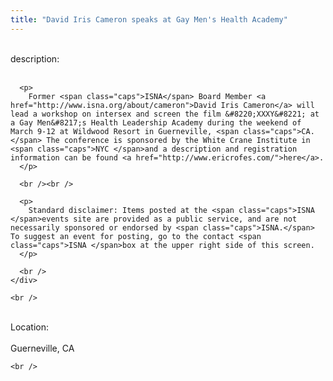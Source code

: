 ```yaml
---
title: "David Iris Cameron speaks at Gay Men's Health Academy"
---
```


<div class="flexinode-body flexinode-2">
  <div class="flexinode-textarea-1">
    <div class="form-item">
      <br /> <label>description:</label><br /><br /> 
      
      <p>
        Former <span class="caps">ISNA</span> Board Member <a href="http://www.isna.org/about/cameron">David Iris Cameron</a> will lead a workshop on intersex and screen the film &#8220;XXXY&#8221; at a Gay Men&#8217;s Health Leadership Academy during the weekend of March 9-12 at Wildwood Resort in Guerneville, <span class="caps">CA. </span> The conference is sponsored by the White Crane Institute in <span class="caps">NYC </span>and a description and registration information can be found <a href="http://www.ericrofes.com/">here</a>.
      </p>
      
      <br /><br />
      
      <p>
        Standard disclaimer: Items posted at the <span class="caps">ISNA </span>events site are provided as a public service, and are not necessarily sponsored or endorsed by <span class="caps">ISNA.</span> To suggest an event for posting, go to the contact <span class="caps">ISNA </span>box at the upper right side of this screen.
      </p>
      
      <br />
    </div>
    
    <br />
  </div>
  
  <div class="flexinode-textfield-2">
    <div class="form-item">
      <br /> <label>Location:</label><br /><br /> Guerneville, CA<br />
    </div>
    
    <br />
  </div>
</div>